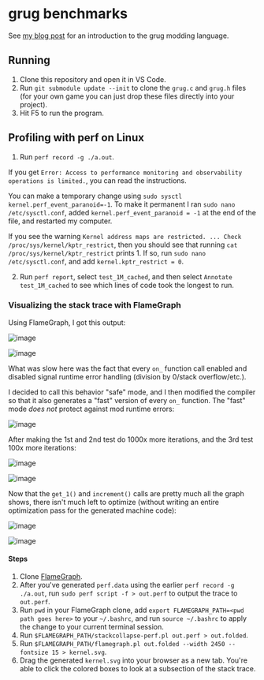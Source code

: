 # grug benchmarks

See [my blog post](https://mynameistrez.github.io/2024/02/29/creating-the-perfect-modding-language.html) for an introduction to the grug modding language.

## Running

1. Clone this repository and open it in VS Code.
2. Run `git submodule update --init` to clone the `grug.c` and `grug.h` files (for your own game you can just drop these files directly into your project).
3. Hit F5 to run the program.

## Profiling with perf on Linux

1. Run `perf record -g ./a.out`.

If you get `Error: Access to performance monitoring and observability operations is limited.`, you can read the instructions.

You can make a temporary change using `sudo sysctl kernel.perf_event_paranoid=-1`. To make it permanent I ran `sudo nano /etc/sysctl.conf`, added `kernel.perf_event_paranoid = -1` at the end of the file, and restarted my computer.

If you see the warning `Kernel address maps are restricted. ... Check /proc/sys/kernel/kptr_restrict`, then you should see that running `cat /proc/sys/kernel/kptr_restrict` prints 1. If so, run `sudo nano /etc/sysctl.conf`, and add `kernel.kptr_restrict = 0`.

2. Run `perf report`, select `test_1M_cached`, and then select `Annotate test_1M_cached` to see which lines of code took the longest to run.

### Visualizing the stack trace with FlameGraph

Using FlameGraph, I got this output:

![image](https://github.com/user-attachments/assets/e9c0647c-36b9-432d-b1b5-4d7b33216605)

![image](https://github.com/user-attachments/assets/c1bba5af-9b11-4f13-bd2e-65a4fe42258a)

What was slow here was the fact that every `on_` function call enabled and disabled signal runtime error handling (division by 0/stack overflow/etc.).

I decided to call this behavior "safe" mode, and I then modified the compiler so that it also generates a "fast" version of every `on_` function. The "fast" mode *does not* protect against mod runtime errors:

![image](https://github.com/user-attachments/assets/2af7dc83-6bd8-4a3e-9829-d7f73d7acf7b)

After making the 1st and 2nd test do 1000x more iterations, and the 3rd test 100x more iterations:

![image](https://github.com/user-attachments/assets/c6b2395a-bc01-428f-a362-bad596debbb0)

![image](https://github.com/user-attachments/assets/f3ba3c4f-13b3-40bb-86bb-477fcec8be16)

Now that the `get_1()` and `increment()` calls are pretty much all the graph shows, there isn't much left to optimize (without writing an entire optimization pass for the generated machine code):

![image](https://github.com/user-attachments/assets/6f7e9634-f8c1-4761-9f33-c1e874b27730)

![image](https://github.com/user-attachments/assets/4c9488fc-10b8-4115-9451-977eaa0812a9)

#### Steps

1. Clone [FlameGraph](https://github.com/brendangregg/FlameGraph).
2. After you've generated `perf.data` using the earlier `perf record -g ./a.out`, run `sudo perf script -f > out.perf` to output the trace to `out.perf`.
3. Run `pwd` in your FlameGraph clone, add `export FLAMEGRAPH_PATH=<pwd path goes here>` to your `~/.bashrc`, and run `source ~/.bashrc` to apply the change to your current terminal session.
4. Run `$FLAMEGRAPH_PATH/stackcollapse-perf.pl out.perf > out.folded`.
5. Run `$FLAMEGRAPH_PATH/flamegraph.pl out.folded --width 2450 --fontsize 15 > kernel.svg`.
6. Drag the generated `kernel.svg` into your browser as a new tab. You're able to click the colored boxes to look at a subsection of the stack trace.
